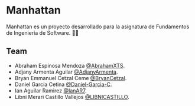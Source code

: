# Manhattan
Manhattan es un proyecto desarrollado para la asignatura de Fundamentos de Ingeniería de Software. 👨‍💻

## Team

- Abraham Espinosa Mendoza [@AbrahamXTS](https://github.com/AbrahamXTS "Clic Aquí").
- Adjany Armenta Aguilar [@AdjanyArmenta](https://github.com/AdjanyArmenta "Clic Aquí").
- Bryan Emmanuel Cetzal Ceme [@BryanCetzal](https://github.com/BryanCetzal "Clic Aquí").
- Daniel García Cetina [@Daniel-Garcia-C](https://github.com/Daniel-Garcia-C "Clic Aquí").
- Ian Aguilar Ramirez [@IanAR7](https://github.com/@IanAR7 "Clic Aquí").
- Libni Merari Castillo Vallejos [@LIBNICASTILLO](https://github.com/LIBNICASTILLO "Clic Aquí").
